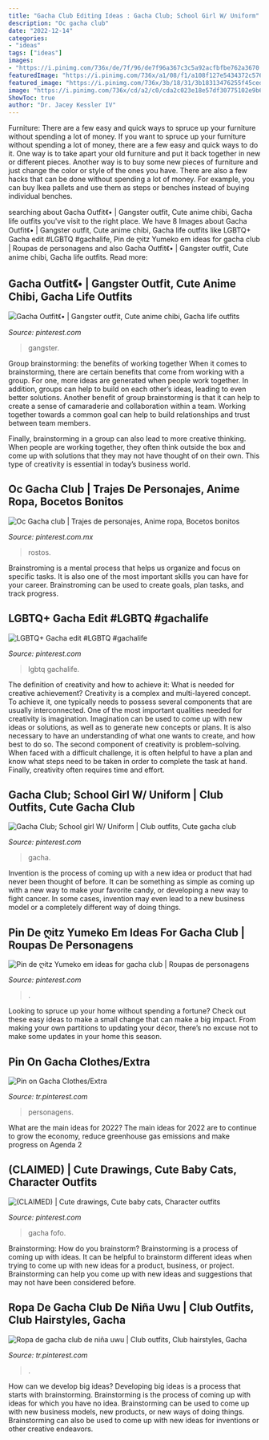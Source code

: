 ```yaml
---
title: "Gacha Club Editing Ideas : Gacha Club; School Girl W/ Uniform"
description: "Oc gacha club"
date: "2022-12-14"
categories:
- "ideas"
tags: ["ideas"]
images:
- "https://i.pinimg.com/736x/de/7f/96/de7f96a367c3c5a92acfbfbe762a3670.jpg"
featuredImage: "https://i.pinimg.com/736x/a1/08/f1/a108f127e5434372c57611e5dcef9f8e.jpg"
featured_image: "https://i.pinimg.com/736x/3b/18/31/3b18313476255f45ceda2a2f9eb49a4a.jpg"
image: "https://i.pinimg.com/736x/cd/a2/c0/cda2c023e18e57df30775102e9b60169.jpg"
ShowToc: true
author: "Dr. Jacey Kessler IV"
---
```



Furniture: There are a few easy and quick ways to spruce up your furniture without spending a lot of money.
If you want to spruce up your furniture without spending a lot of money, there are a few easy and quick ways to do it. One way is to take apart your old furniture and put it back together in new or different pieces. Another way is to buy some new pieces of furniture and just change the color or style of the ones you have. There are also a few hacks that can be done without spending a lot of money. For example, you can buy Ikea pallets and use them as steps or benches instead of buying individual benches.

	

		
searching about Gacha Outfit《• | Gangster outfit, Cute anime chibi, Gacha life outfits you've visit to the right place. We have 8 Images about Gacha Outfit《• | Gangster outfit, Cute anime chibi, Gacha life outfits like LGBTQ+ Gacha edit #LGBTQ #gachalife, Pin de ღitz Yumeko em ideas for gacha club | Roupas de personagens and also Gacha Outfit《• | Gangster outfit, Cute anime chibi, Gacha life outfits. Read more:
		
    
## Gacha Outfit《• | Gangster Outfit, Cute Anime Chibi, Gacha Life Outfits

<img loading=lazy src="https://i.pinimg.com/736x/3b/18/31/3b18313476255f45ceda2a2f9eb49a4a.jpg" onerror="this.onerror=null;this.src='https://tse4.mm.bing.net/th?id=OIP.BZVNVeeoQRrb549-ph_fYgHaHh&amp;pid=15.1';" alt="Gacha Outfit《• | Gangster outfit, Cute anime chibi, Gacha life outfits">

_Source: pinterest.com_

>gangster. 

	

Group brainstorming: the benefits of working together
When it comes to brainstorming, there are certain benefits that come from working with a group. For one, more ideas are generated when people work together. In addition, groups can help to build on each other’s ideas, leading to even better solutions.
Another benefit of group brainstorming is that it can help to create a sense of camaraderie and collaboration within a team. Working together towards a common goal can help to build relationships and trust between team members.

Finally, brainstorming in a group can also lead to more creative thinking. When people are working together, they often think outside the box and come up with solutions that they may not have thought of on their own. This type of creativity is essential in today’s business world.

    
## Oc Gacha Club | Trajes De Personajes, Anime Ropa, Bocetos Bonitos

<img loading=lazy src="https://i.pinimg.com/736x/a1/08/f1/a108f127e5434372c57611e5dcef9f8e.jpg" onerror="this.onerror=null;this.src='https://tse3.mm.bing.net/th?id=OIP.EdRF8mf7GpgeP06--Gtx2wHaOe&amp;pid=15.1';" alt="Oc Gacha club | Trajes de personajes, Anime ropa, Bocetos bonitos">

_Source: pinterest.com.mx_

>rostos. 

	

Brainstroming is a mental process that helps us organize and focus on specific tasks. It is also one of the most important skills you can have for your career. Brainstroming can be used to create goals, plan tasks, and track progress.

    
## LGBTQ+ Gacha Edit #LGBTQ #gachalife

<img loading=lazy src="https://i.pinimg.com/736x/e9/6a/4b/e96a4b3376ba19ad203dc5db42d1e309.jpg" onerror="this.onerror=null;this.src='https://tse1.mm.bing.net/th?id=OIP.LxOxUIM6QS0nuTCM04rSPgHaHa&amp;pid=15.1';" alt="LGBTQ+ Gacha edit #LGBTQ #gachalife">

_Source: pinterest.com_

>lgbtq gachalife. 

	

The definition of creativity and how to achieve it: What is needed for creative achievement?
Creativity is a complex and multi-layered concept. To achieve it, one typically needs to possess several components that are usually interconnected. One of the most important qualities needed for creativity is imagination. Imagination can be used to come up with new ideas or solutions, as well as to generate new concepts or plans. It is also necessary to have an understanding of what one wants to create, and how best to do so. The second component of creativity is problem-solving. When faced with a difficult challenge, it is often helpful to have a plan and know what steps need to be taken in order to complete the task at hand. Finally, creativity often requires time and effort.

    
## Gacha Club; School Girl W/ Uniform | Club Outfits, Cute Gacha Club

<img loading=lazy src="https://i.pinimg.com/736x/8f/83/5f/8f835f9872f331a069184dce43f8dfd1.jpg" onerror="this.onerror=null;this.src='https://tse1.mm.bing.net/th?id=OIP.sxOVfe82mdp7ytDcyUzCjgHaJ6&amp;pid=15.1';" alt="Gacha Club; School girl W/ Uniform | Club outfits, Cute gacha club">

_Source: pinterest.com_

>gacha. 

	

Invention is the process of coming up with a new idea or product that had never been thought of before. It can be something as simple as coming up with a new way to make your favorite candy, or developing a new way to fight cancer. In some cases, invention may even lead to a new business model or a completely different way of doing things.

    
## Pin De ღitz Yumeko Em Ideas For Gacha Club | Roupas De Personagens

<img loading=lazy src="https://i.pinimg.com/736x/cd/a2/c0/cda2c023e18e57df30775102e9b60169.jpg" onerror="this.onerror=null;this.src='https://tse2.mm.bing.net/th?id=OIP.xchQe46FkibpE6jpUHGQ0wHaHI&amp;pid=15.1';" alt="Pin de ღitz Yumeko em ideas for gacha club | Roupas de personagens">

_Source: pinterest.com_

>. 

	

Looking to spruce up your home without spending a fortune? Check out these easy ideas to make a small change that can make a big impact. From making your own partitions to updating your décor, there’s no excuse not to make some updates in your home this season.

    
## Pin On Gacha Clothes/Extra

<img loading=lazy src="https://i.pinimg.com/originals/ad/3c/29/ad3c298c97d446fd21440e440243040d.jpg" onerror="this.onerror=null;this.src='https://tse3.mm.bing.net/th?id=OIP.HIuDqdeyrLntcAoCDBi56gHaMd&amp;pid=15.1';" alt="Pin on Gacha Clothes/Extra">

_Source: tr.pinterest.com_

>personagens. 

	

What are the main ideas for 2022?
The main ideas for 2022 are to continue to grow the economy, reduce greenhouse gas emissions and make progress on Agenda 2
    
## (CLAIMED) | Cute Drawings, Cute Baby Cats, Character Outfits

<img loading=lazy src="https://i.pinimg.com/736x/de/7f/96/de7f96a367c3c5a92acfbfbe762a3670.jpg" onerror="this.onerror=null;this.src='https://tse1.mm.bing.net/th?id=OIP.Pf8fXdl_GNHTRGHuOiKojAHaKW&amp;pid=15.1';" alt="(CLAIMED) | Cute drawings, Cute baby cats, Character outfits">

_Source: pinterest.com_

>gacha fofo. 

	

Brainstorming: How do you brainstorm?
Brainstorming is a process of coming up with ideas. It can be helpful to brainstorm different ideas when trying to come up with new ideas for a product, business, or project. Brainstorming can help you come up with new ideas and suggestions that may not have been considered before.

    
## Ropa De Gacha Club De Niña Uwu | Club Outfits, Club Hairstyles, Gacha

<img loading=lazy src="https://i.pinimg.com/736x/95/be/a5/95bea599f11c3a7742310268d593b037.jpg" onerror="this.onerror=null;this.src='https://tse3.mm.bing.net/th?id=OIP.dWPEQ99YHA900-uliIs14AHaHY&amp;pid=15.1';" alt="Ropa de gacha club de niña uwu | Club outfits, Club hairstyles, Gacha">

_Source: tr.pinterest.com_

>. 

	

How can we develop big ideas?
Developing big ideas is a process that starts with brainstorming. Brainstorming is the process of coming up with ideas for which you have no idea. Brainstorming can be used to come up with new business models, new products, or new ways of doing things. Brainstorming can also be used to come up with new ideas for inventions or other creative endeavors.

